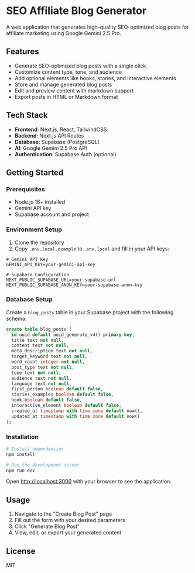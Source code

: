 # SEO Affiliate Blog Generator

A web application that generates high-quality SEO-optimized blog posts for affiliate marketing using Google Gemini 2.5 Pro.

## Features

- Generate SEO-optimized blog posts with a single click
- Customize content type, tone, and audience
- Add optional elements like hooks, stories, and interactive elements
- Store and manage generated blog posts
- Edit and preview content with markdown support
- Export posts in HTML or Markdown format

## Tech Stack

- **Frontend**: Next.js, React, TailwindCSS
- **Backend**: Next.js API Routes
- **Database**: Supabase (PostgreSQL)
- **AI**: Google Gemini 2.5 Pro API
- **Authentication**: Supabase Auth (optional)

## Getting Started

### Prerequisites

- Node.js 18+ installed
- Gemini API key
- Supabase account and project

### Environment Setup

1. Clone the repository
2. Copy `.env.local.example` to `.env.local` and fill in your API keys:

```
# Gemini API Key
GEMINI_API_KEY=your-gemini-api-key

# Supabase Configuration
NEXT_PUBLIC_SUPABASE_URL=your-supabase-url
NEXT_PUBLIC_SUPABASE_ANON_KEY=your-supabase-anon-key
```

### Database Setup

Create a `blog_posts` table in your Supabase project with the following schema:

```sql
create table blog_posts (
  id uuid default uuid_generate_v4() primary key,
  title text not null,
  content text not null,
  meta_description text not null,
  target_keyword text not null,
  word_count integer not null,
  post_type text not null,
  tone text not null,
  audience text not null,
  language text not null,
  first_person boolean default false,
  stories_examples boolean default false,
  hook boolean default false,
  interactive_element boolean default false,
  created_at timestamp with time zone default now(),
  updated_at timestamp with time zone default now()
);
```

### Installation

```bash
# Install dependencies
npm install

# Run the development server
npm run dev
```

Open [http://localhost:3000](http://localhost:3000) with your browser to see the application.

## Usage

1. Navigate to the "Create Blog Post" page
2. Fill out the form with your desired parameters
3. Click "Generate Blog Post"
4. View, edit, or export your generated content

## License

MIT

